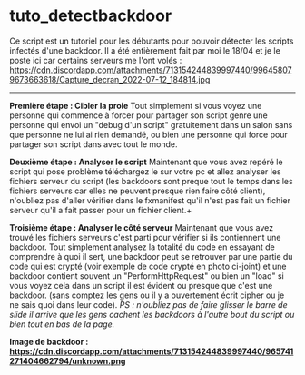 # tuto_detectbackdoor

Ce script est un tutoriel pour les débutants pour pouvoir détecter les scripts infectés d'une backdoor.
Il a été entièrement fait par moi le 18/04 et je le poste ici car certains serveurs me l'ont volés :
https://cdn.discordapp.com/attachments/713154244839997440/996458079673663618/Capture_decran_2022-07-12_184814.jpg

---------------

**Première étape : Cibler la proie**
Tout simplement si vous voyez une personne qui commence à forcer pour partager son script genre une personne qui envoi un "debug d'un script" gratuitement dans un salon sans que personne ne lui ai rien demandé, ou bien une personne qui force pour partager son script dans avec tout le monde.

**Deuxième étape : Analyser le script**
Maintenant que vous avez repéré le script qui pose problème téléchargez le sur votre pc et allez analyser les fichiers serveur du script (les backdoors sont preque tout le temps dans les fichiers serveurs car elles ne peuvent presque rien faire côté client), n'oubliez pas d'aller vérifier dans le fxmanifest qu'il n'est pas fait un fichier serveur qu'il a fait passer pour un fichier client.+

**Troisième étape : Analyser le côté serveur**
Maintenant que vous avez trouvé les fichiers serveurs c'est parti pour vérifier si ils contiennent une backdoor.
Tout simplement analysez la totalité du code en essayant de comprendre à quoi il sert, une backdoor peut se retrouver par une partie du code qui est crypté (voir exemple de code crypté en photo ci-joint) et une backdoor contient souvent un "PerformHttpRequest" ou bien un "load" si vous voyez cela dans un script il est évident ou presque que c'est une backdoor.
(sans comptez les gens ou il y a ouvertement écrit cipher ou je ne sais quoi dans leur code).
*PS : n'oubliez pas de faire glisser le barre de slide il arrive que les gens cachent les backdoors à l'autre bout du script ou bien tout en bas de la page.*

**Image de backdoor : https://cdn.discordapp.com/attachments/713154244839997440/965741271404662794/unknown.png**
